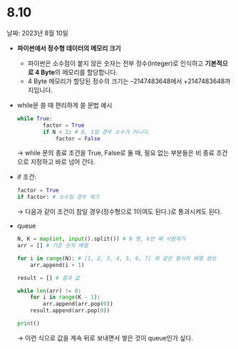 # 8.10

날짜: 2023년 8월 10일

- **파이썬에서 정수형 데이터의 메모리 크기**
    - 파이썬은 소수점이 붙지 않은 숫자는 전부 정수(Integer)로 인식하고 **기본적으로 4 Byte**의 메모리를 할당합니다.
    - 4 Byte 메모리가 할당된 정수의 크기는 –2147483648에서 +2147483648까지입니다.

- while문 쓸 때 편리하게 쓸 문법 예시
    
    ```python
    while True:
            factor = True
            if N < 2: # 0, 1일 경우 소수가 아니다.
                factor = False
    ```
    
    → while 문의 종료 조건을 True, False로 둘 때, 필요 없는 부분들은 비 종료 조건으로 지정하고 바로 넘어 간다.
    

- if 조건:
    
    ```python
    factor = True
    if factor: # 소수일 경우 체크
    ```
    
    → 다음과 같이 조건이 참일 경우(정수형으로 1이여도 된다.)로 통과시켜도 된다.
    

- queue
    
    ```python
    N, K = map(int, input().split()) # N 명, k번 째 사람제거
    arr = [] # 기준 숫자 배열
    
    for i in range(N): # [1, 2, 3, 4, 5, 6, 7] 와 같은 형식의 배열 생성
        arr.append(i + 1)
    
    result = [] # 결과 값
    
    while len(arr) != 0:
        for i in range(K - 1):
            arr.append(arr.pop(0))
        result.append(arr.pop(0))
    
    print()
    ```
    
    → 이런 식으로 값을 계속 뒤로 보내면서 쌓은 것이 queue인가 싶다.